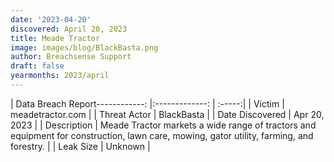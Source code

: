 ```yaml
---
date: '2023-04-20'
discovered: April 20, 2023
title: Meade Tractor
image: images/blog/BlackBasta.png
author: Breachsense Support
draft: false
yearmonths: 2023/april
---
```


| Data Breach Report------------:     |:-------------:    | :-----:|
| Victim      | meadetractor.com      | 
| Threat Actor      | BlackBasta      | 
| Date Discovered      | Apr 20, 2023      | 
| Description      | Meade Tractor markets a wide range of tractors and equipment for construction, lawn care, mowing, gator utility, farming, and forestry.      | 
| Leak Size      | Unknown      | 

